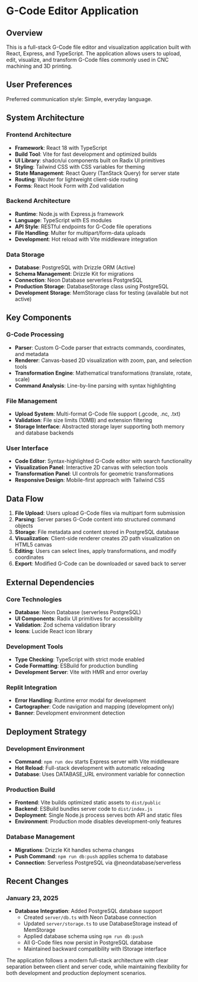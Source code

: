 # G-Code Editor Application

## Overview

This is a full-stack G-Code file editor and visualization application built with React, Express, and TypeScript. The application allows users to upload, edit, visualize, and transform G-Code files commonly used in CNC machining and 3D printing.

## User Preferences

Preferred communication style: Simple, everyday language.

## System Architecture

### Frontend Architecture
- **Framework**: React 18 with TypeScript
- **Build Tool**: Vite for fast development and optimized builds
- **UI Library**: shadcn/ui components built on Radix UI primitives
- **Styling**: Tailwind CSS with CSS variables for theming
- **State Management**: React Query (TanStack Query) for server state
- **Routing**: Wouter for lightweight client-side routing
- **Forms**: React Hook Form with Zod validation

### Backend Architecture
- **Runtime**: Node.js with Express.js framework
- **Language**: TypeScript with ES modules
- **API Style**: RESTful endpoints for G-Code file operations
- **File Handling**: Multer for multipart/form-data uploads
- **Development**: Hot reload with Vite middleware integration

### Data Storage
- **Database**: PostgreSQL with Drizzle ORM (Active)
- **Schema Management**: Drizzle Kit for migrations
- **Connection**: Neon Database serverless PostgreSQL
- **Production Storage**: DatabaseStorage class using PostgreSQL
- **Development Storage**: MemStorage class for testing (available but not active)

## Key Components

### G-Code Processing
- **Parser**: Custom G-Code parser that extracts commands, coordinates, and metadata
- **Renderer**: Canvas-based 2D visualization with zoom, pan, and selection tools
- **Transformation Engine**: Mathematical transformations (translate, rotate, scale)
- **Command Analysis**: Line-by-line parsing with syntax highlighting

### File Management
- **Upload System**: Multi-format G-Code file support (.gcode, .nc, .txt)
- **Validation**: File size limits (10MB) and extension filtering
- **Storage Interface**: Abstracted storage layer supporting both memory and database backends

### User Interface
- **Code Editor**: Syntax-highlighted G-Code editor with search functionality
- **Visualization Panel**: Interactive 2D canvas with selection tools
- **Transformation Panel**: UI controls for geometric transformations
- **Responsive Design**: Mobile-first approach with Tailwind CSS

## Data Flow

1. **File Upload**: Users upload G-Code files via multipart form submission
2. **Parsing**: Server parses G-Code content into structured command objects
3. **Storage**: File metadata and content stored in PostgreSQL database
4. **Visualization**: Client-side renderer creates 2D path visualization on HTML5 canvas
5. **Editing**: Users can select lines, apply transformations, and modify coordinates
6. **Export**: Modified G-Code can be downloaded or saved back to server

## External Dependencies

### Core Technologies
- **Database**: Neon Database (serverless PostgreSQL)
- **UI Components**: Radix UI primitives for accessibility
- **Validation**: Zod schema validation library
- **Icons**: Lucide React icon library

### Development Tools
- **Type Checking**: TypeScript with strict mode enabled
- **Code Formatting**: ESBuild for production bundling
- **Development Server**: Vite with HMR and error overlay

### Replit Integration
- **Error Handling**: Runtime error modal for development
- **Cartographer**: Code navigation and mapping (development only)
- **Banner**: Development environment detection

## Deployment Strategy

### Development Environment
- **Command**: `npm run dev` starts Express server with Vite middleware
- **Hot Reload**: Full-stack development with automatic reloading
- **Database**: Uses DATABASE_URL environment variable for connection

### Production Build
- **Frontend**: Vite builds optimized static assets to `dist/public`
- **Backend**: ESBuild bundles server code to `dist/index.js`
- **Deployment**: Single Node.js process serves both API and static files
- **Environment**: Production mode disables development-only features

### Database Management
- **Migrations**: Drizzle Kit handles schema changes
- **Push Command**: `npm run db:push` applies schema to database
- **Connection**: Serverless PostgreSQL via @neondatabase/serverless

## Recent Changes

### January 23, 2025
- **Database Integration**: Added PostgreSQL database support
  - Created `server/db.ts` with Neon Database connection
  - Updated `server/storage.ts` to use DatabaseStorage instead of MemStorage
  - Applied database schema using `npm run db:push`
  - All G-Code files now persist in PostgreSQL database
  - Maintained backward compatibility with IStorage interface

The application follows a modern full-stack architecture with clear separation between client and server code, while maintaining flexibility for both development and production deployment scenarios.
